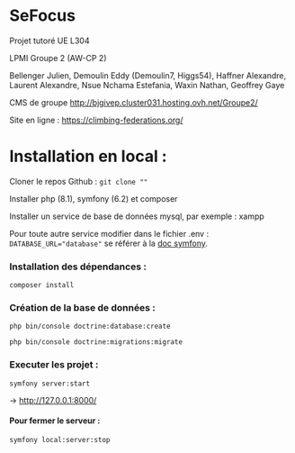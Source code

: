 # SeFocus

Projet tutoré UE L304

LPMI Groupe 2 (AW-CP 2)

Bellenger Julien, Demoulin Eddy (Demoulin7, Higgs54), Haffner Alexandre, Laurent Alexandre, Nsue Nchama Estefania, Waxin Nathan, Geoffrey Gaye

CMS de groupe http://bjgivep.cluster031.hosting.ovh.net/Groupe2/

Site en ligne : https://climbing-federations.org/ 

# Installation en local : 

Cloner le repos Github : ``` git clone "" ```

Installer php (8.1), symfony (6.2) et composer

Installer un service de base de données mysql, par exemple : xampp

Pour toute autre service modifier dans le fichier .env : ``` DATABASE_URL="database" ``` se référer à la [doc symfony](https://symfony.com/doc/current/doctrine.html).


### Installation des dépendances : 

```
composer install
```

### Création de la base de données : 

```
php bin/console doctrine:database:create 

php bin/console doctrine:migrations:migrate 
```

### Executer les projet : 

```
symfony server:start
```

-> http://127.0.0.1:8000/ 

#### Pour fermer le serveur :

```
symfony local:server:stop
```
